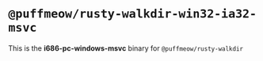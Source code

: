 # `@puffmeow/rusty-walkdir-win32-ia32-msvc`

This is the **i686-pc-windows-msvc** binary for `@puffmeow/rusty-walkdir`
